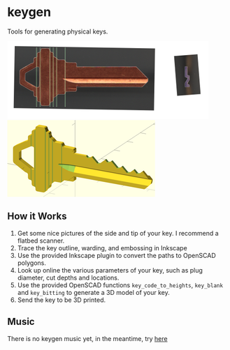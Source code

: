# keygen
Tools for generating physical keys.

![Key in Inkscape](doc/inkscape.png "SC4")
![Key in OpenSCAD](doc/key.png "152698")

## How it Works
1. Get some nice pictures of the side and tip of your key.
I recommend a flatbed scanner.
2. Trace the key outline, warding, and embossing in Inkscape
3. Use the provided Inkscape plugin to convert the paths to OpenSCAD polygons.
4. Look up online the various parameters of your key, such as plug diameter,
cut depths and locations.
5. Use the provided OpenSCAD functions `key_code_to_heights`,
`key_blank` and `key_bitting` to generate a 3D model of your key.
6. Send the key to be 3D printed.

## Music

There is no keygen music yet, in the meantime, try [here](https://soundcloud.com/dualtrax/sets/orion-keygen-music)
